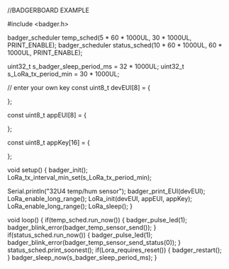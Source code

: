 //BADGERBOARD EXAMPLE



#include <badger.h>

badger_scheduler temp_sched(5 * 60 * 1000UL, 30 * 1000UL, PRINT_ENABLE);
badger_scheduler status_sched(10 * 60 * 1000UL, 60 * 1000UL, PRINT_ENABLE);

uint32_t s_badger_sleep_period_ms = 32 * 1000UL;
uint32_t s_LoRa_tx_period_min = 30 * 1000UL;

// enter your own key
const uint8_t devEUI[8] = {

};

const uint8_t appEUI[8] = {

};

const uint8_t appKey[16] = {

};

void setup() 
{
badger_init();
LoRa_tx_interval_min_set(s_LoRa_tx_period_min);

Serial.println("32U4 temp/hum sensor");
badger_print_EUI(devEUI);
LoRa_enable_long_range();
LoRa_init(devEUI, appEUI, appKey);
LoRa_enable_long_range();
LoRa_sleep();
}

void loop()
{
if(temp_sched.run_now())
{
badger_pulse_led(1);
badger_blink_error(badger_temp_sensor_send());
}
if(status_sched.run_now())
{
badger_pulse_led(1);
badger_blink_error(badger_temp_sensor_send_status(0));
}
status_sched.print_soonest();
if(Lora_requires_reset())
{
badger_restart();        
}
badger_sleep_now(s_badger_sleep_period_ms);
}
